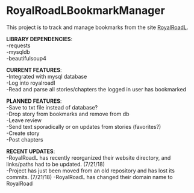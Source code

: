 # RoyalRoadLBookmarkManager

This project is to track and manage bookmarks from the site [RoyalRoadL](https://royalroadl.com/).

**LIBRARY DEPENDENCIES**: \
  -requests \
  -mysqldb \
  -beautifulsoup4

**CURRENT FEATURES**: \
  -Integrated with mysql database \
  -Log into royalroadl \
  -Read and parse all stories/chapters the logged in user has bookmarked 
  
**PLANNED FEATURES**: \
  -Save to txt file instead of database? \
  -Drop story from bookmarks and remove from db \
  -Leave review \
  -Send text sporadically or on updates from stories (favorites?) \
  -Create story \
  -Post chapters 

**RECENT UPDATES**: \
  -RoyalRoadL has recently reorganized their website directory, and links/paths had to be updated. (7/21/18) \
  -Project has just been moved from an old repository and has lost its commits. (7/21/18)
  -RoyalRoadL has changed their domain name to RoyalRoad
